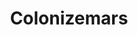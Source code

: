---
title: Colonizemars
crosslinks:
- spacex
- SpaceXLounge
- autotldr
- space
- Buttcoin
- chemistry
- AskReddit
---